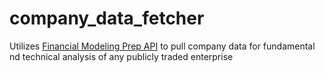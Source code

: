 # company_data_fetcher
Utilizes [Financial Modeling Prep API](https://financialmodelingprep.com/developer/docs/#Company-Rating) to pull company data for fundamental nd technical analysis of any publicly traded enterprise
